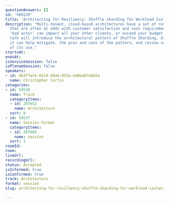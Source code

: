 ```yaml
---
questionAnswers: []
id: '560139'
title: 'Architecting for Resiliency: Shuffle sharding for Workload Isolation'
description: "Multi-tenant, cloud-based architectures have a set of resiliency requirements
  that are often at odds with customer satisfaction and cost requirements.\r\n\r\nOne
  'bad actor' can impact all your other clients, or exceed your budget models. This
  talk will introduce the architectural pattern of Shuffle Sharding, discuss the situations
  it can help mitigate, the pros and cons of the pattern, and review some examples
  of its use."
startsAt: 
endsAt: 
isServiceSession: false
isPlenumSession: false
speakers:
- id: db3f7afe-0214-49a6-853e-e40ea87a6b5a
  name: Christopher Curtin
categories:
- id: 59536
  name: Track
  categoryItems:
  - id: 207652
    name: Architecture
  sort: 0
- id: 59537
  name: Session Format
  categoryItems:
  - id: 207665
    name: session
  sort: 1
roomId: 
room: 
liveUrl: 
recordingUrl: 
status: Accepted
isInformed: true
isConfirmed: true
track: Architecture
format: session
slug: architecting-for-resiliency-shuffle-sharding-for-workload-isolation

---
```

